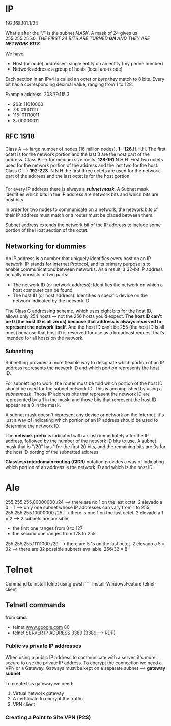 # IP

192.168.101.1/24

What's after the "/" is the subnet _MASK_. A mask of 24 gives us 255.255.255.0. _THE FIRST 24 BITS ARE TURNED **ON** AND THEY ARE **NETWORK BITS**_ 

We have:

- Host (or node) addresses: single entity on an entity (my phone number)
- Network address: a group of hosts (local area code)

Each section in an IPv4 is called an octet or _byte_ they match to 8 bits. Every bit has a corresponding decimal value, ranging from 1 to 128.

Example address: 208.79.115.3

- 208: 11010000
- 79: 01001111
- 115: 01110011
- 3: 00000011

## RFC 1918

Class A --> large number of nodes (16 million nodes). **1 - 126**.H.H.H. The first octet is for the network portion and the last 3 are the host part of the address.
Class B --> for medium size hosts. **128-191**.N.H.H. First two octets used for the network portion of the address and the last two for the host.
Class C --> **192-223** .N.N.H the first three octets are used for the network part of the address and the last octet is for the host portion.

###

For every IP address there is always a **_subnet mask_**. A Subnet mask identifies which bits in the IP address are network bits and which bits are host bits.

In order for two nodes to communicate on a network, the network bits of their IP address must match or a router must be placed between them.

Subnet address extends the network bit of the IP address to include some portion of the Host section of the octet.

## Networking for dummies

An IP address is a number that uniquely identifies every host on an IP network.
IP stands for Internet Protocol, and its primary purpose is to enable communications between networks. As a result, a 32-bit IP address actually consists of two parts:
- The network ID (or network address): Identifies the network on which a host computer can be found
- The host ID (or host address): Identifies a specific device on the network indicated by the network ID

The Class C addressing scheme, which uses eight bits for the host ID, allows only 254 hosts — not the 256 hosts you’d expect. **The host ID can’t be 0 (the host ID is all zeros) because that address is always reserved to represent the network itself**. And the host ID can’t be 255 (the host ID is all ones) because that host ID is reserved for use as a broadcast request that’s intended for all hosts on the network.

### Subnetting

Subnetting provides a more flexible way to designate which portion of an IP address represents the network ID and which portion represents the host ID.

For subnetting to work, the router must be told which portion of the host ID should be used for the subnet network ID. This is accomplished by using a _subnetmask_. Those IP address bits that represent the network ID are represented by a 1 in the mask, and those bits that represent the host ID appear as a 0 in the mask.

A subnet mask doesn't represent any device or network on the Internet. It's just a way of indicating which portion of an IP address should be used to determine the network ID.

The **network prefix** is indicated with a slash immediately after the IP address, followed by the number of the network ID bits to use. A subnet mask that is "/20" has 1 for the first 20 bits, and the remaining bits are 0s for the host ID porting of the subnetted address.

**Classless interdomain routing (CIDR)** notation provides a way of indicating which portion of an address is the network ID and which is the host ID.

# Ale

255.255.255.00000000 /24    --> there are no 1 on the last octet. 2 elevado a 0 = 1 --> only one subnet whose IP addresses can vary from 1 to 255.
255.255.255.10000000 /25    --> there is one 1 on the last octet. 2 elevado a 1 = 2 --> 2 subnets are possible.

- the first one ranges from 0 to 127
- the second one ranges from 128 to 255

255.255.255.11111000 /29    --> there are 5 1s on the last octet. 2 elevado a 5 = 32 --> there are 32 possible subnets available. 256/32 = 8

# Telnet

Command to install telnet using pwsh
´´´´
Install-WindowsFeature telnel-client
´´´´
## Telnetl commands

from **cmd**:

- telnet www.google.com 80
- telnet SERVER IP ADDRESS 3389         (3389 --> RDP)

### Public vs private IP addresses

When using a public IP address to communicate with a server, it's more secure to use the private IP address. To encrypt the connection we need a VPN or a Gateway. Gatways must be kept on a separate subnet --> **gateway subnet**.

To create this gateway we need:

1. Virtual network gateway
2. A certificate to encrypt the traffic
3. VPN client

### Creating a Point to Site VPN (P2S)

